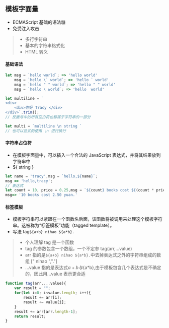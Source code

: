 ## 模板字面量
- ECMAScript 基础的语法糖
- 免受注入攻击

>* 多行字符串
>* 基本的字符串格式化
>* HTML 转义

#### 基础语法
``` javascript
let msg = `hello world`; => 'hello world'
    msg = `hello \` world`; => 'hello ` world'
    msg = `hello " " world`; => 'hello " " world'
    msg = `hello \ world`; => 'hello  world'

let multiline = `
<div>
    <div>你好 Tracy </div>
</div>`.trim();
// 反撇号中的所有空白符也都属于字符串的一部分

let multi = `multiline \n string `
// 也可以显式的使用 \n 进行换行
```

#### 字符串占位符
- 在模板字面量中，可以插入一个合法的 JavaScript 表达式，并将其结果放到字符串中
- ${ string }
``` javascript
let name = 'tracy',msg = `hello,${name}`;
msg => 'hello,tracy';
// 表达式
let count = 10, price = 0.25,msg = `${count} books cost ${(count * price).toFixed(2)} yuan.`
msg=> '10 books cost 2.50 yuan.'
```

#### 标签模板
- 模板字符串可以紧跟在一个函数名后面，该函数将被调用来处理这个模板字符串。这被称为“标签模板”功能（tagged template）。
- 写法 tag`${a+b} nihao ${a*b}.`
>* 个人理解 tag 是一个函数
>* tag 的参数包含一个数组，一个不定参 tag(arr,...value)
>* arr 指的是`${a+b} nihao ${a*b}.`中去掉表达式之外的字符串组成的数组 [" nihao ","."]
>* ...value 指的是表达式${a+b}与${a*b},由于模板包含几个表达式是不确定的，因此用...value 表示更合适
``` javascript
function tag(arr,...value){
    var result = "";
    for(let i=0; i<value.length; i++){
        result += arr[i];
        result += value[i];
    }
    result += arr[arr.length-1];
    return result;
}
```